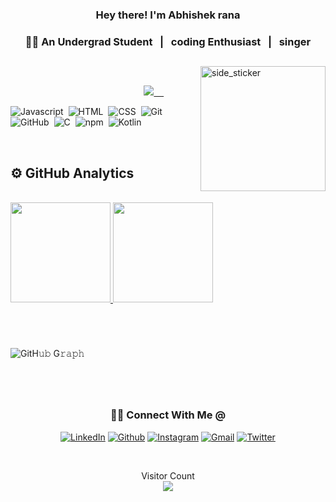 
 

### <p align="center"> Hey there! I'm Abhishek rana </p>

### <p align="center"> &nbsp; 👨‍🎓 An Undergrad Student &nbsp; | &nbsp; coding Enthusiast &nbsp; | &nbsp; singer &nbsp;  </p>

##

<img align="right" width=200px height=200px alt="side_sticker" src="https://media.giphy.com/media/TEnXkcsHrP4YedChhA/giphy.gif" />

<br/>

<p align="center"> &nbsp; &nbsp; &nbsp; &nbsp; &nbsp; &nbsp; &nbsp; &nbsp; &nbsp; &nbsp; &nbsp; &nbsp; &nbsp; &nbsp; &nbsp; &nbsp; &nbsp; &nbsp; &nbsp; &nbsp; <a href="https://github.com/abhishekrana2003"><img src="https://img.shields.io/github/followers/abhishekrana2003?color=%234CC61E&label=GitHub%20Followers%20%3A"/> &nbsp; &nbsp; <a 
<br/>


<br/>

![Javascript](https://img.shields.io/badge/-Javascript-05122A?style=flat&logo=Javascript&logoColor=FFA518)&nbsp;
![HTML](https://img.shields.io/badge/-HTML-05122A?style=flat&logo=HTML5)&nbsp;
![CSS](https://img.shields.io/badge/-CSS-05122A?style=flat&logo=CSS3&logoColor=1572B6)&nbsp;
![Git](https://img.shields.io/badge/-Git-05122A?style=flat&logo=git)&nbsp;
![GitHub](https://img.shields.io/badge/-GitHub-05122A?style=flat&logo=github)&nbsp;
![C](https://img.shields.io/badge/-C-05122A?style=flat&logo=C&logoColor=A8B9CC)&nbsp;
![npm](https://img.shields.io/badge/-npm-05122A?style=flat&logo=npm)&nbsp;
![Kotlin](https://img.shields.io/badge/-Kotlin-05122A?style=flat&logo=Kotlin)&nbsp;

<br/>

<h2>⚙️ GitHub Analytics</h2>

<br/>
       
<a href="https://github.com/abhishekrana2003">
  
<img height="160em" src="https://github-readme-stats.vercel.app/api?username=abhishekrana2003&count_private=true&show_icons=true&&theme=chartreuse-dark&include_all_commits=true" />
  <img height="160em" src="https://github-readme-streak-stats.herokuapp.com?user=abhishekrana2003&theme=chartreuse-dark">
  
</a>

<br/>

#

<br/>

![GitH𝚞𝚋 G𝚛𝚊𝚙𝚑](https://activity-graph.herokuapp.com/graph?username=abhishekrana2003&theme=react-dark&hide_border=true&area=true)

#

<br/>

<div align="center">
<h3> 🤝🏻 Connect With Me @ </h3>

[![LinkedIn](https://img.shields.io/badge/LinkedIn-black?style=flat-square&logo=Linkedin)](https://www.linkedin.com/in/abhishek-rana-130003203/)
[![Github](https://img.shields.io/badge/GitHub-black?style=flat-square&logo=GitHub)](https://github.com/abhishekrana2003)
[![Instagram](https://img.shields.io/badge/Instagram-black?style=flat-square&logo=Instagram)](https://www.instagram.com/abhishekrana2003/)
[![Gmail](https://img.shields.io/badge/Gmail-black?style=flat-square&logo=Gmail)](mailto:rana.abhi2003@gmail.com)
[![Twitter](https://img.shields.io/badge/Twitter-black?style=flat-square&logo=Twitter)](https://twitter.com/Abhishe37280501)

</div>

<br/>

<p align="center"> 
  Visitor Count
  
  </br>
  <img src="https://profile-counter.glitch.me/abhishekrana2003/count.svg" />
</p>

